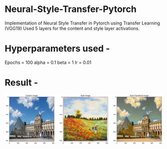 # Neural-Style-Transfer-Pytorch
Implementation of Neural Style Transfer in Pytorch using Transfer Learning  (VGG19) 
Used 5 layers for the content and style layer activations.
# Hyperparameters used - 
Epochs = 100
alpha = 0.1
beta = 1
lr = 0.01
# Result - 
<img align="left" src="https://raw.githubusercontent.com/SarveshD7/Neural-Style-Transfer-Pytorch/main/NST_Output.png" alt="NST Output | C" width="1000px"/>
